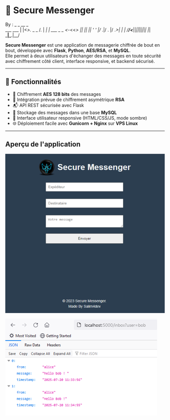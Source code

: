 ﻿# 🔐 Secure Messenger

By :
          _  _          __     _           
 ___ ___ | |<_>._ _ _  /. |  _| | ___  _ _ 
<_-<<_> || || || ' ' |/_  .|/ . |/ ._>| | |
/__/<___||_||_||_|_|_|  |_| \___|\___.|__/ 
                                          


**Secure Messenger** est une application de messagerie chiffrée de bout en bout, développée avec **Flask**, **Python**, **AES/RSA**, et **MySQL**.  
Elle permet à deux utilisateurs d'échanger des messages en toute sécurité avec chiffrement côté client, interface responsive, et backend sécurisé.


---

## 🚀 Fonctionnalités

- 🔐 Chiffrement **AES 128 bits** des messages
- 🔑 Intégration prévue de chiffrement asymétrique **RSA**
- 📬 API REST sécurisée avec Flask
- 🧠 Stockage des messages dans une base **MySQL**
- 💬 Interface utilisateur responsive (HTML/CSS/JS, mode sombre)
- 🌐 Déploiement facile avec **Gunicorn + Nginx** sur **VPS Linux**

---
## Aperçu de l'application

![Page d'accueil](screens/acceuil.png)

![Message Box](screens/messagebox.png)


